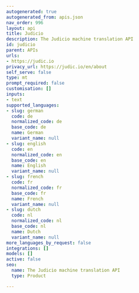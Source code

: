 ```yaml
---
autogenerated: true
autogenerated_from: apis.json
nav_order: 996
layout: api
title: Judicio
description: The Judicio machine translation API
id: judicio
parent: APIs
urls:
- https://judic.io
privacy_url: https://judic.io/en/about
self_serve: false
type: mt
prompt_required: false
customisation: []
inputs:
- text
supported_languages:
- slug: german
  code: de
  normalized_code: de
  base_code: de
  name: German
  variant_name: null
- slug: english
  code: en
  normalized_code: en
  base_code: en
  name: English
  variant_name: null
- slug: french
  code: fr
  normalized_code: fr
  base_code: fr
  name: French
  variant_name: null
- slug: dutch
  code: nl
  normalized_code: nl
  base_code: nl
  name: Dutch
  variant_name: null
more_languages_by_request: false
integrations: []
models: []
active: false
seo:
  name: The Judicio machine translation API
  type: Product

---
```



